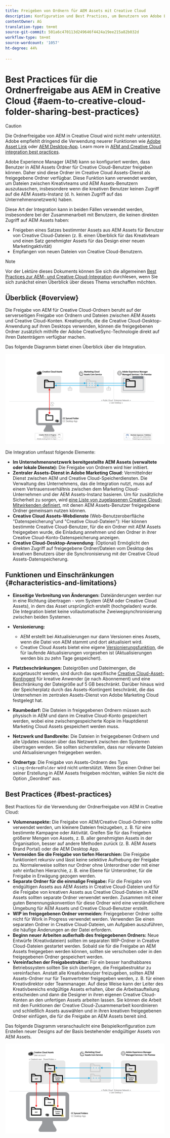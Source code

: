```yaml
---
title: Freigeben von Ordnern für AEM Assets mit Creative Cloud
description: Konfiguration und Best Practices, um Benutzern von Adobe Experience Manager Assets den Austausch von Asset-Ordnern mit Adobe Creative Cloud-Benutzern zu ermöglichen.
contentOwner: AG
translation-type: tm+mt
source-git-commit: 501a6c470113d249646f4424a19ee215a82b032d
workflow-type: tm+mt
source-wordcount: '1057'
ht-degree: 44%

---
```



# Best Practices für die Ordnerfreigabe aus AEM in Creative Cloud {#aem-to-creative-cloud-folder-sharing-best-practices}

>[!CAUTION]
>
>Die Ordnerfreigabe von AEM in Creative Cloud wird nicht mehr unterstützt. Adobe empfiehlt dringend die Verwendung neuerer Funktionen wie [Adobe Asset Link](https://helpx.adobe.com/de/enterprise/using/adobe-asset-link.html) oder [AEM Desktop-App](https://helpx.adobe.com/de/experience-manager/desktop-app/aem-desktop-app.html). Learn more in [AEM and Creative Cloud integration best practices](/help/assets/aem-cc-integration-best-practices.md).

Adobe Experience Manager (AEM) kann so konfiguriert werden, dass Benutzer in AEM Assets Ordner für Creative Cloud-Benutzer freigeben können. Daher sind diese Ordner im Creative Cloud Assets-Dienst als freigegebene Ordner verfügbar. Diese Funktion kann verwendet werden, um Dateien zwischen Kreativteams und AEM Assets-Benutzern auszutauschen, insbesondere wenn die kreativen Benutzer keinen Zugriff auf die AEM Assets-Instanz (d. h. keinen Zugriff auf das Unternehmensnetzwerk) haben.

Diese Art der Integration kann in beiden Fällen verwendet werden, insbesondere bei der Zusammenarbeit mit Benutzern, die keinen direkten Zugriff auf AEM Assets haben:

* Freigeben eines Satzes bestimmter Assets aus AEM Assets für Benutzer von Creative Cloud-Dateien (z. B. einen Überblick für das Kreativteam und einen Satz genehmigter Assets für das Design einer neuen Marketingaktivität)
* Empfangen von neuen Dateien von Creative Cloud-Benutzern.

>[!NOTE]
>
>Vor der Lektüre dieses Dokuments können Sie sich die allgemeinen [Best Practices zur AEM- und Creative Cloud-Integration](aem-cc-integration-best-practices.md) durchlesen, wenn Sie sich zunächst einen Überblick über dieses Thema verschaffen möchten.

## Überblick {#overview}

Die Freigabe von AEM für Creative Cloud-Ordnern beruht auf der serverseitigen Freigabe von Ordnern und Dateien zwischen AEM Assets und Creative Cloud-Konten. Kreativprofis, die die Creative Cloud-Desktop-Anwendung auf ihren Desktops verwenden, können die freigegebenen Ordner zusätzlich mithilfe der Adobe CreativeSync-Technologie direkt auf ihren Datenträgern verfügbar machen.

Das folgende Diagramm bietet einen Überblick über die Integration.

![chlimage_1-406](assets/chlimage_1-406.png)

Die Integration umfasst folgende Elemente:

* **Im Unternehmensnetzwerk bereitgestellte AEM Assets (verwaltete oder lokale Dienste):** Die Freigabe von Ordnern wird hier initiiert.
* **Zentraler Assets-Dienst in Adobe Marketing Cloud**: Vermittelnder Dienst zwischen AEM und Creative Cloud-Speicherdiensten. Die Verwaltung des Unternehmens, das die Integration nutzt, muss auf einem Vertrauensverhältnis zwischen dem Marketing Cloud-Unternehmen und der AEM Assets-Instanz basieren. Um für zusätzliche Sicherheit zu sorgen, wird [eine Liste von zugelassenen Creative Cloud-Mitwirkenden definiert](https://docs.adobe.com/content/help/en/core-services/interface/assets/t-admin-add-cc-user.html), mit denen AEM Assets-Benutzer freigegebene Ordner gemeinsam nutzen können.
* **Creative Cloud Assets-Webdienste** (Web-Benutzeroberfläche &quot;Datenspeicherung&quot;und &quot;Creative Cloud-Dateien&quot;): Hier können bestimmte Creative Cloud-Benutzer, für die ein Ordner mit AEM Assets freigegeben wurde, die Einladung annehmen und den Ordner in ihrer Creative Cloud-Konto-Datenspeicherung anzeigen.
* **Creative Cloud-Desktop-Anwendung**: (Optional) Ermöglicht den direkten Zugriff auf freigegebene Ordner/Dateien vom Desktop des kreativen Benutzers über die Synchronisierung mit der Creative Cloud Assets-Datenspeicherung.

## Funktionen und Einschränkungen {#characteristics-and-limitations}

* **Einseitige Verbreitung von Änderungen:** Dateiänderungen werden nur in eine Richtung übertragen - vom System (AEM oder Creative Cloud Assets), in dem das Asset ursprünglich erstellt (hochgeladen) wurde. Die Integration bietet keine vollautomatische Zweiwegsynchronisierung zwischen beiden Systemen.

* **Versionierung:**

   * AEM erstellt bei Aktualisierungen nur dann Versionen eines Assets, wenn die Datei von AEM stammt und dort aktualisiert wird.
   * Creative Cloud Assets bietet eine eigene [Versionierungsfunktion](https://helpx.adobe.com/de/creative-cloud/help/versioning-faq.html), die für laufende Aktualisierungen vorgesehen ist (Aktualisierungen werden bis zu zehn Tage gespeichert).

* **Platzbeschränkungen:** Dateigrößen und Dateimengen, die ausgetauscht werden, sind durch das spezifische [Creative Cloud-Asset-Kontingent](https://helpx.adobe.com/de/creative-cloud/kb/file-storage-quota.html) für kreative Anwender (je nach Abonnement) und eine Beschränkung der Dateigröße auf 5 GB beschränkt. Darüber hinaus wird der Speicherplatz durch das Assets-Kontingent beschränkt, die das Unternehmen im zentralen Assets-Dienst von Adobe Marketing Cloud festgelegt hat.

* **Raumbedarf:** Die Dateien in freigegebenen Ordnern müssen auch physisch in AEM und dann im Creative Cloud-Konto gespeichert werden, wobei eine zwischengespeicherte Kopie im Hauptdienst Marketing Cloud Assets gespeichert werden muss.
* **Netzwerk und Bandbreite:** Die Dateien in freigegebenen Ordnern und alle Updates müssen über das Netzwerk zwischen den Systemen übertragen werden. Sie sollten sicherstellen, dass nur relevante Dateien und Aktualisierungen freigegeben werden.
* **Ordnertyp**: Die Freigabe von Assets-Ordnern des Typs `sling:OrderedFolder` wird nicht unterstützt. Wenn Sie einen Ordner bei seiner Erstellung in AEM Assets freigeben möchten, wählen Sie nicht die Option „Geordnet“ aus.

## Best Practices {#best-practices}

Best Practices für die Verwendung der Ordnerfreigabe von AEM in Creative Cloud:

* **Volumenaspekte:** Die Freigabe von AEM/Creative Cloud-Ordnern sollte verwendet werden, um kleinere Dateien freizugeben, z. B. für eine bestimmte Kampagne oder Aktivität. Greifen Sie für das Freigeben größerer Mengen von Assets, z. B. aller genehmigten Assets in der Organisation, besser auf andere Methoden zurück (z. B. AEM Assets Brand Portal) oder die AEM Desktop App.
* **Vermeiden Sie die Freigabe von tiefen Hierarchien:** Die Freigabe funktioniert rekursiv und lässt keine selektive Aufhebung der Freigabe zu. Normalerweise sollten nur Ordner ohne Unterordner oder mit einer sehr einfachen Hierarchie, z. B. eine Ebene für Unterordner, für die Freigabe in Erwägung gezogen werden.
* **Separate Ordner für die einmalige Freigabe:** Für die Freigabe von endgültigen Assets aus AEM Assets in Creative Cloud-Dateien und für die Freigabe von kreativen Assets aus Creative Cloud-Dateien in AEM Assets sollten separate Ordner verwendet werden. Zusammen mit einer guten Benennungskonvention für diese Ordner wird eine verständlichere Umgebung für AEM Assets und Creative Cloud-Benutzer erstellt.
* **WIP im freigegebenen Ordner vermeiden:** Freigegebener Ordner sollte nicht für Work in Progress verwendet werden. Verwenden Sie einen separaten Ordner in Creative Cloud-Dateien, um Aufgaben auszuführen, die häufige Änderungen an der Datei erfordern.
* **Beginn neuer Arbeiten außerhalb des freigegebenen Ordners:** Neue Entwürfe (Kreativdateien) sollten im separaten WIP-Ordner in Creative Cloud-Dateien gestartet werden. Sobald sie für die Freigabe an AEM Assets freigegeben werden können, sollten sie verschoben oder in den freigegebenen Ordner gespeichert werden.
* **Vereinfachen der Freigabestruktur:** Für ein besser handhabbares Betriebssystem sollten Sie sich überlegen, die Freigabestruktur zu vereinfachen. Anstatt alle Kreativbenutzer freizugeben, sollten AEM Assets-Ordner nur für Teamvertreter freigegeben werden, z. B. für einen Kreativdirektor oder Teammanager. Auf diese Weise kann der Leiter des Kreativbereichs endgültige Assets erhalten, über die Arbeitsaufteilung entscheiden und dann die Designer in ihren eigenen Creative Cloud-Konten an den unfertigen Assets arbeiten lassen. Sie können die Arbeit mit den Funktionen der Creative Cloud-Zusammenarbeit koordinieren und schließlich Assets auswählen und in ihren kreativen freigegebenen Ordner einfügen, die für die Freigabe an AEM Assets bereit sind.

Das folgende Diagramm veranschaulicht eine Beispielkonfiguration zum Erstellen neuer Designs auf der Basis bestehender endgültiger Assets von AEM Assets.

![chlimage_1-407](assets/chlimage_1-407.png)
